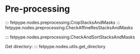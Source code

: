 # Pre-processing


::: fetpype.nodes.preprocessing.CropStacksAndMasks
::: fetpype.nodes.preprocessing.CheckAffineResStacksAndMasks
    

::: fetpype.nodes.preprocessing.CheckAndSortStacksAndMasks

Get directory:
::: fetpype.nodes.utils.get_directory